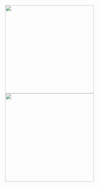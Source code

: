 <a href="https://github.com/anuraghazra/github-readme-stats">
  <picture>
    <source
      srcset="https://github-readme-stats-xyven1s-projects.vercel.app/api?username=xyven1&show_icons=true&hide_rank=true&theme=dark"
      media="(prefers-color-scheme: dark)"
    />
    <source
      srcset="https://github-readme-stats-xyven1s-projects.vercel.app/api?username=xyven1&show_icons=true&hide_rank=true"
      media="(prefers-color-scheme: light), (prefers-color-scheme: no-preference)"
    />
    <img   height=280 align="center" src="https://github-readme-stats.vercel.app/api?username=anuraghazra&show_icons=true&theme=dark" />
  </picture>
</a>
<a href="https://github.com/anuraghazra/github-readme-stats">
  <picture>
    <source
      srcset="https://github-readme-stats-xyven1s-projects.vercel.app/api/top-langs/?username=xyven1&langs_count=14&layout=compact&size_weight=.75&count_weight=.25&hide=jupyter%20notebook,tex&theme=dark"
      media="(prefers-color-scheme: dark)"
    />
    <source
      srcset="https://github-readme-stats-xyven1s-projects.vercel.app/api/top-langs/?username=xyven1&langs_count=14&layout=compact&size_weight=.75&count_weight=.25&hide=jupyter%20notebook,tex"
      media="(prefers-color-scheme: light), (prefers-color-scheme: no-preference)"
    />
    <img  height=280 align="center"  src="https://github-readme-stats.vercel.app/api?username=anuraghazra&show_icons=true&theme=dark" />
  </picture>
</a>
